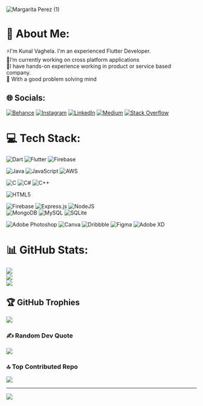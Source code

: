 ![Margarita Perez (1)](https://github.com/Kunal645/Kunal645/assets/89443555/90f2501e-db85-4ef3-9e87-959857cad50c)

# 💫 About Me:
⚡I'm Kunal Vaghela. I'm an experienced Flutter Developer.<br>🔭I’m currently working on cross platform applications<br>👯I have hands-on experience working in product or service based company.<br>🌱 With a good problem solving mind


## 🌐 Socials:
[![Behance](https://img.shields.io/badge/Behance-1769ff?logo=behance&logoColor=white)](https://behance.net/kunalvaghela1) [![Instagram](https://img.shields.io/badge/Instagram-%23E4405F.svg?logo=Instagram&logoColor=white)](https://instagram.com/kunal_vagh_645) [![LinkedIn](https://img.shields.io/badge/LinkedIn-%230077B5.svg?logo=linkedin&logoColor=white)](https://linkedin.com/in/kunal-vagh) [![Medium](https://img.shields.io/badge/Medium-12100E?logo=medium&logoColor=white)](https://medium.com/@kunalvagh645) [![Stack Overflow](https://img.shields.io/badge/-Stackoverflow-FE7A16?logo=stack-overflow&logoColor=white)](https://stackoverflow.com/users/23130632) 

# 💻 Tech Stack:
![Dart](https://img.shields.io/badge/dart-%230175C2.svg?style=flat&logo=dart&logoColor=white)
![Flutter](https://img.shields.io/badge/Flutter-%2302569B.svg?style=flat&logo=Flutter&logoColor=white)
![Firebase](https://img.shields.io/badge/firebase-%23039BE5.svg?style=flat&logo=firebase) 

![Java](https://img.shields.io/badge/java-%23ED8B00.svg?style=flat&logo=openjdk&logoColor=white) 
![JavaScript](https://img.shields.io/badge/javascript-%23323330.svg?style=flat&logo=javascript&logoColor=%23F7DF1E) 
![AWS](https://img.shields.io/badge/AWS-%23FF9900.svg?style=flat&logo=amazon-aws&logoColor=white)

![C](https://img.shields.io/badge/c-%2300599C.svg?style=flat&logo=c&logoColor=white) 
![C#](https://img.shields.io/badge/c%23-%23239120.svg?style=flat&logo=csharp&logoColor=white) 
![C++](https://img.shields.io/badge/c++-%2300599C.svg?style=flat&logo=c%2B%2B&logoColor=white) 

![HTML5](https://img.shields.io/badge/html5-%23E34F26.svg?style=flat&logo=html5&logoColor=white)   

![Firebase](https://img.shields.io/badge/Firebase-039BE5?style=flat&logo=Firebase&logoColor=white)
![Express.js](https://img.shields.io/badge/express.js-%23404d59.svg?style=flat&logo=express&logoColor=%2361DAFB) 
![NodeJS](https://img.shields.io/badge/node.js-6DA55F?style=flat&logo=node.js&logoColor=white)  
![MongoDB](https://img.shields.io/badge/MongoDB-%234ea94b.svg?style=flat&logo=mongodb&logoColor=white) 
![MySQL](https://img.shields.io/badge/mysql-%2300000f.svg?style=flat&logo=mysql&logoColor=white) 
![SQLite](https://img.shields.io/badge/sqlite-%2307405e.svg?style=flat&logo=sqlite&logoColor=white) 

![Adobe Photoshop](https://img.shields.io/badge/adobe%20photoshop-%2331A8FF.svg?style=flat&logo=adobe%20photoshop&logoColor=white) 
![Canva](https://img.shields.io/badge/Canva-%2300C4CC.svg?style=flat&logo=Canva&logoColor=white) 
![Dribbble](https://img.shields.io/badge/Dribbble-EA4C89?style=flat&logo=dribbble&logoColor=white) 
![Figma](https://img.shields.io/badge/figma-%23F24E1E.svg?style=flat&logo=figma&logoColor=white)
![Adobe XD](https://img.shields.io/badge/Adobe%20XD-470137?style=flat&logo=Adobe%20XD&logoColor=#FF61F6)

# 📊 GitHub Stats:
![](https://github-readme-stats.vercel.app/api?username=Kunal645&theme=dark&hide_border=false&include_all_commits=true&count_private=true)<br/>
![](https://github-readme-streak-stats.herokuapp.com/?user=Kunal645&theme=dark&hide_border=false)<br/>
![](https://github-readme-stats.vercel.app/api/top-langs/?username=Kunal645&theme=dark&hide_border=false&include_all_commits=true&count_private=true&layout=compact)

## 🏆 GitHub Trophies
![](https://github-profile-trophy.vercel.app/?username=Kunal645&theme=radical&no-frame=false&no-bg=true&margin-w=4)

### ✍️ Random Dev Quote
![](https://quotes-github-readme.vercel.app/api?type=horizontal&theme=tokyonight)

### 🔝 Top Contributed Repo
![](https://github-contributor-stats.vercel.app/api?username=Kunal645&limit=5&theme=apprentice&combine_all_yearly_contributions=true)

---
[![](https://visitcount.itsvg.in/api?id=Kunal645&icon=5&color=1)](https://visitcount.itsvg.in)

<!-- Proudly created with GPRM ( https://gprm.itsvg.in ) -->
